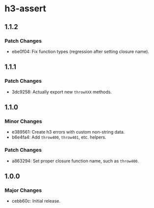 # h3-assert

## 1.1.2

### Patch Changes

- ebe0f04: Fix function types (regression after setting closure name).

## 1.1.1

### Patch Changes

- 3dc9258: Actually export new `throwXXX` methods.

## 1.1.0

### Minor Changes

- e389561: Create h3 errors with custom non-string data.
- b6e4fa4: Add `throw400`, `throw401`, etc. helpers.

### Patch Changes

- a863294: Set proper closure function name, such as `throw400`.

## 1.0.0

### Major Changes

- cebb60c: Initial release.
